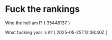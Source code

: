 # Fuck the rankings

Who the hell am I?
{ 35448137 }

What fucking year is it?
[ 2025-05-25T12:36:40Z ]
